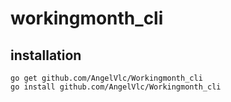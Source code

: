 # workingmonth_cli

## installation

```
go get github.com/AngelVlc/Workingmonth_cli
go install github.com/AngelVlc/Workingmonth_cli
```
